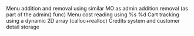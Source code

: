 Menu addition and removal using similar MO as admin addition removal (as part of the admin() func)
Menu cost reading using %s %d
Cart tracking using a dynamic 2D array (calloc+realloc)
Credits system and customer detail storage
